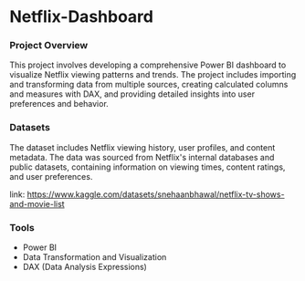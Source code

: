 # Netflix-Dashboard

### Project Overview
This project involves developing a comprehensive Power BI dashboard to visualize Netflix viewing patterns and trends. The project includes importing and transforming data from multiple sources, creating calculated columns and measures with DAX, and providing detailed insights into user preferences and behavior.

### Datasets
The dataset includes Netflix viewing history, user profiles, and content metadata. The data was sourced from Netflix's internal databases and public datasets, containing information on viewing times, content ratings, and user preferences.

link: https://www.kaggle.com/datasets/snehaanbhawal/netflix-tv-shows-and-movie-list

### Tools
- Power BI
- Data Transformation and Visualization
- DAX (Data Analysis Expressions)


